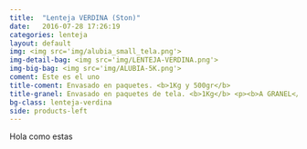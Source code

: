 ```yaml
---
title:  "Lenteja VERDINA (Ston)"
date:   2016-07-28 17:26:19
categories: lenteja
layout: default
img: <img src='img/alubia_small_tela.png'>
img-detail-bag: <img src='img/LENTEJA-VERDINA.png'>
img-big-bag: <img src='img/ALUBIA-5K.png'>
coment: Este es el uno
title-coment: Envasado en paquetes. <b>1Kg y 500gr</b>
title-granel: Envasado en paquetes de tela. <b>1Kg</b> <p><b>A GRANEL</b><br> Envasado en sacos de <b>10Kg, 25Kg y bolsa de 5Kg</b> 
bg-class: lenteja-verdina 
side: products-left
---
```


Hola como estas